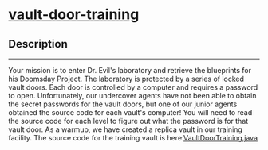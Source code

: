 # [vault-door-training](https://play.picoctf.org/practice/challenge/7)
## Description
---
Your mission is to enter Dr. Evil's laboratory and retrieve the blueprints for his Doomsday Project. The laboratory is protected by a series of locked vault doors. Each door is controlled by a computer and requires a password to open. Unfortunately, our undercover agents have not been able to obtain the secret passwords for the vault doors, but one of our junior agents obtained the source code for each vault's computer! You will need to read the source code for each level to figure out what the password is for that vault door. As a warmup, we have created a replica vault in our training facility. The source code for the training vault is here:[VaultDoorTraining.java](https://jupiter.challenges.picoctf.org/static/1afdf83322ee9c0040f8e3a3c047e18b/VaultDoorTraining.java)